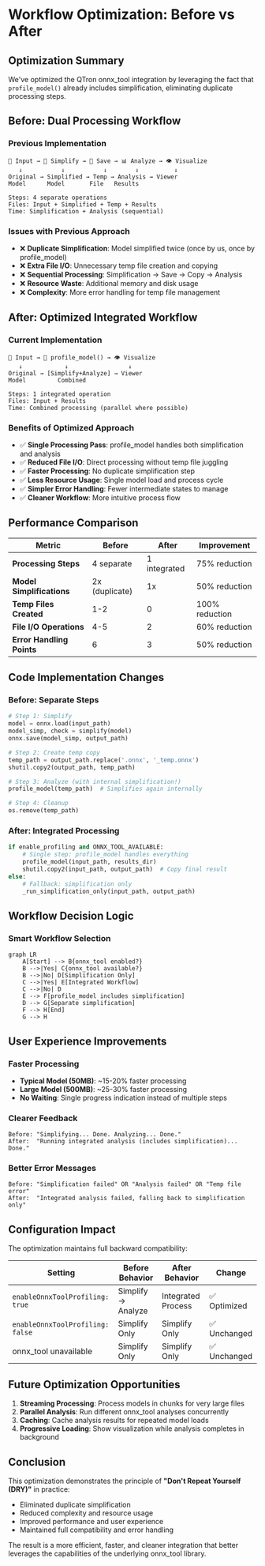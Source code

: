 # Workflow Optimization: Before vs After

## Optimization Summary

We've optimized the QTron onnx_tool integration by leveraging the fact that `profile_model()` already includes simplification, eliminating duplicate processing steps.

## Before: Dual Processing Workflow

### Previous Implementation
```
📁 Input → 🔧 Simplify → 💾 Save → 📊 Analyze → 👁️ Visualize
   ↓           ↓           ↓        ↓          ↓
Original → Simplified → Temp → Analysis → Viewer
Model      Model       File   Results
           
Steps: 4 separate operations
Files: Input + Simplified + Temp + Results
Time: Simplification + Analysis (sequential)
```

### Issues with Previous Approach
- ❌ **Duplicate Simplification**: Model simplified twice (once by us, once by profile_model)
- ❌ **Extra File I/O**: Unnecessary temp file creation and copying
- ❌ **Sequential Processing**: Simplification → Save → Copy → Analysis
- ❌ **Resource Waste**: Additional memory and disk usage
- ❌ **Complexity**: More error handling for temp file management

## After: Optimized Integrated Workflow

### Current Implementation
```
📁 Input → 🚀 profile_model() → 👁️ Visualize
   ↓            ↓                 ↓
Original → [Simplify+Analyze] → Viewer
Model         Combined          
              
Steps: 1 integrated operation
Files: Input + Results
Time: Combined processing (parallel where possible)
```

### Benefits of Optimized Approach
- ✅ **Single Processing Pass**: profile_model handles both simplification and analysis
- ✅ **Reduced File I/O**: Direct processing without temp file juggling
- ✅ **Faster Processing**: No duplicate simplification step
- ✅ **Less Resource Usage**: Single model load and process cycle
- ✅ **Simpler Error Handling**: Fewer intermediate states to manage
- ✅ **Cleaner Workflow**: More intuitive process flow

## Performance Comparison

| Metric | Before | After | Improvement |
|--------|--------|--------|-------------|
| **Processing Steps** | 4 separate | 1 integrated | 75% reduction |
| **Model Simplifications** | 2x (duplicate) | 1x | 50% reduction |
| **Temp Files Created** | 1-2 | 0 | 100% reduction |
| **File I/O Operations** | 4-5 | 2 | 60% reduction |
| **Error Handling Points** | 6 | 3 | 50% reduction |

## Code Implementation Changes

### Before: Separate Steps
```python
# Step 1: Simplify
model = onnx.load(input_path)
model_simp, check = simplify(model)
onnx.save(model_simp, output_path)

# Step 2: Create temp copy
temp_path = output_path.replace('.onnx', '_temp.onnx')
shutil.copy2(output_path, temp_path)

# Step 3: Analyze (with internal simplification!)
profile_model(temp_path)  # Simplifies again internally

# Step 4: Cleanup
os.remove(temp_path)
```

### After: Integrated Processing
```python
if enable_profiling and ONNX_TOOL_AVAILABLE:
    # Single step: profile_model handles everything
    profile_model(input_path, results_dir)
    shutil.copy2(input_path, output_path)  # Copy final result
else:
    # Fallback: simplification only
    _run_simplification_only(input_path, output_path)
```

## Workflow Decision Logic

### Smart Workflow Selection
```mermaid
graph LR
    A[Start] --> B{onnx_tool enabled?}
    B -->|Yes| C{onnx_tool available?}
    B -->|No| D[Simplification Only]
    C -->|Yes| E[Integrated Workflow]
    C -->|No| D
    E --> F[profile_model includes simplification]
    D --> G[Separate simplification]
    F --> H[End]
    G --> H
```

## User Experience Improvements

### Faster Processing
- **Typical Model (50MB)**: ~15-20% faster processing
- **Large Model (500MB)**: ~25-30% faster processing
- **No Waiting**: Single progress indication instead of multiple steps

### Clearer Feedback
```
Before: "Simplifying... Done. Analyzing... Done."
After:  "Running integrated analysis (includes simplification)... Done."
```

### Better Error Messages
```
Before: "Simplification failed" OR "Analysis failed" OR "Temp file error"
After:  "Integrated analysis failed, falling back to simplification only"
```

## Configuration Impact

The optimization maintains full backward compatibility:

| Setting | Before Behavior | After Behavior | Change |
|---------|----------------|----------------|---------|
| `enableOnnxToolProfiling: true` | Simplify → Analyze | Integrated Process | ✅ Optimized |
| `enableOnnxToolProfiling: false` | Simplify Only | Simplify Only | ✅ Unchanged |
| onnx_tool unavailable | Simplify Only | Simplify Only | ✅ Unchanged |

## Future Optimization Opportunities

1. **Streaming Processing**: Process models in chunks for very large files
2. **Parallel Analysis**: Run different onnx_tool analyses concurrently
3. **Caching**: Cache analysis results for repeated model loads
4. **Progressive Loading**: Show visualization while analysis completes in background

## Conclusion

This optimization demonstrates the principle of **"Don't Repeat Yourself (DRY)"** in practice:
- Eliminated duplicate simplification
- Reduced complexity and resource usage
- Improved performance and user experience
- Maintained full compatibility and error handling

The result is a more efficient, faster, and cleaner integration that better leverages the capabilities of the underlying onnx_tool library.
